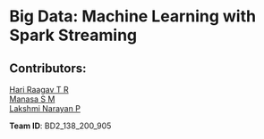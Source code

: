 # Big Data: Machine Learning with Spark Streaming

## Contributors:
[Hari Raagav T R](https://github.com/HariRaagavTR) <br>
[Manasa S M](https://github.com/manasa-sm) <br>
[Lakshmi Narayan P](https://github.com/LakshmiNarayanP) <br>

**Team ID**: BD2_138_200_905
